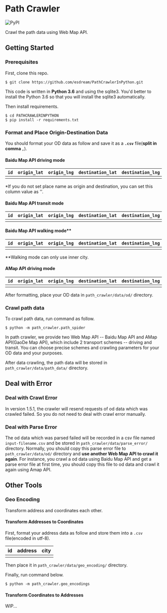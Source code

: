 # Path Crawler

![PyPI](https://img.shields.io/pypi/pyversions/Django.svg)

Crawl the path data using Web Map API.

## Getting Started

### Prerequisites

First, clone this repo.
```shell
$ git clone https://github.com/esdream/PathCrawlerInPython.git
``` 

This code is written in **Python 3.6** and using the sqlite3. You'd better to install the Python 3.6 so that you will install the sqlite3 automatically.

Then install requirements.
```shell
$ cd PATHCRAWLERINPYTHON
$ pip install -r requirements.txt
```

### Format and Place Origin-Destination Data

You should format your OD data as follow and save it as a **`.csv`** file(**split in comma `,`**).

#### Baidu Map API driving mode

|`id`|`origin_lat`|`origin_lng`|`destination_lat`|`destination_lng`|`origin*`|`destination*`|`origin_region`|`destination_region`|
|---|---|---|---|---|---|---|---|---|
||||||||||

*If you do not set place name as origin and destination, you can set this column value as ''.

#### Baidu Map API transit mode

|`id`|`origin_lat`|`origin_lng`|`destination_lat`|`destination_lng`|
|---|---|---|---|---|
|||||

#### Baidu Map API walking mode**

|`id`|`origin_lat`|`origin_lng`|`destination_lat`|`destination_lng`|`region`|
|---|---|---|---|---|---|
||||||

**Walking mode can only use inner city.

#### AMap API driving mode

|`id`|`origin_lat`|`origin_lng`|`destination_lat`|`destination_lng`|
|---|---|---|---|---|
|||||

After formatting, place your OD data in `path_crawler/data/od/` directory.

### Crawl path data

To crawl path data, run command as follow.
```shell
$ python -m path_crawler.path_spider
```

In path crawler, we provide two Web Map API -- Baidu Map API and AMap API(GaoDe Map API), which include 2 transport schemes -- driving and transit. You can choose precise schemes and crawling parameters for your OD data and your purposes. 

After data crawling, the path data will be stored in `path_crawler/data/path_data/` directory.

## Deal with Error

### Deal with Crawl Error

In version 1.5.1, the crawler will resend requests of od data which was crawled failed. So you do not need to deal with crawl error manually.

### Deal with Parse Error

The od data which was parsed failed will be recorded in a csv file named `input-filename.csv` and be stored in `path_crawler/data/parse_error/` directory. Normally, you should copy this parse error file to `path_crawler/data/od/` directory and **use another Web Map API to crawl it again**. For instance, you crawl a od data using Baidu Map API and get a parse error file at first time, you should copy this file to od data and crawl it again using Amap API.

## Other Tools

### Geo Encoding

Transform address and coordinates each other.

#### Transform Addresses to Coordinates

First, format your address data as follow and store them into a `.csv` file(encoded in utf-8).

|id|address|city|
|---|---|---|
||||

Then place it in `path_crawler/data/geo_encoding/` directory.

Finally, run command below.
```shell
$ python -m path_crawler.geo_encodings
```

#### Transform Coordinates to Addresses

WIP...